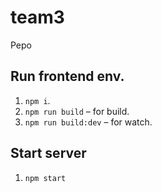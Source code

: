 # team3
Pepo

## Run frontend env.
1. `npm i`.
2. `npm run build` – for build.
3. `npm run build:dev` – for watch.

## Start server
1. `npm start`
